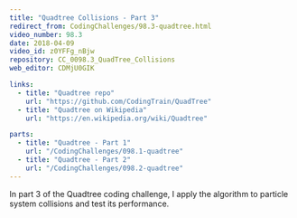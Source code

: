 ```yaml
---
title: "Quadtree Collisions - Part 3"
redirect_from: CodingChallenges/98.3-quadtree.html
video_number: 98.3
date: 2018-04-09
video_id: z0YFFg_nBjw
repository: CC_0098.3_QuadTree_Collisions
web_editor: CDMjU0GIK

links:
  - title: "Quadtree repo"
    url: "https://github.com/CodingTrain/QuadTree"
  - title: "Quadtree on Wikipedia"
    url: "https://en.wikipedia.org/wiki/Quadtree"

parts:
  - title: "Quadtree - Part 1"
    url: "/CodingChallenges/098.1-quadtree"
  - title: "Quadtree - Part 2"
    url: "/CodingChallenges/098.2-quadtree"
---
```


In part 3 of the Quadtree coding challenge, I apply the algorithm to particle system collisions and test its performance.
